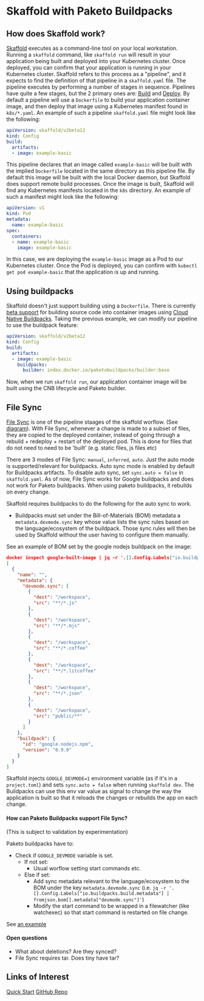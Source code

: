 # Skaffold with Paketo Buildpacks

## How does Skaffold work?

[Skaffold](https://skaffold.dev/) executes as a command-line tool on your local
workstation. Running a `skaffold` command, like `skaffold run` will result in
your application being built and deployed into your Kubernetes cluster. Once
deployed, you can confirm that your application is running in your Kubernetes
cluster. Skaffold refers to this process as a "pipeline", and it expects to
find the definition of that pipeline in a `skaffold.yaml` file. The pipeline
executes by performing a number of stages in sequence. Pipelines have quite a
few stages, but the 2 primary ones are:
[Build](https://skaffold.dev/docs/pipeline-stages/builders/) and
[Deploy](https://skaffold.dev/docs/pipeline-stages/deployers/). By default a
pipeline will use a `Dockerfile` to build your application container image, and
then deploy that image using a Kubernetes manifest found in `k8s/*.yaml`. An
example of such a pipeline `skaffold.yaml` file might look like the following:

```yaml
apiVersion: skaffold/v2beta12
kind: Config
build:
  artifacts:
  - image: example-basic
```

This pipeline declares that an image called `example-basic` will be built with
the implied `Dockerfile` located in the same directory as this pipeline file.
By default this image will be built with the local Docker daemon, but Skaffold
does support remote build processes. Once the image is built, Skaffold will
find any Kubernetes manifests located in the `k8s` directory. An example of
such a manifest might look like the following:

```yaml
apiVersion: v1
kind: Pod
metadata:
  name: example-basic
spec:
  containers:
  - name: example-basic
    image: example-basic
```

In this case, we are deploying the `example-basic` image as a Pod to our
Kubernetes cluster. Once the Pod is deployed, you can confirm with `kubectl get
pod example-basic` that the application is up and running.

## Using buildpacks

Skaffold doesn't just support building using a `Dockerfile`. There is currently
[beta support](https://skaffold.dev/docs/pipeline-stages/builders/buildpacks/)
for building source code into container images using [Cloud Native
Buildpacks](https://buildpacks.io/). Taking the previous example, we can modify
our pipeline to use the buildpack feature:

```yaml
apiVersion: skaffold/v2beta12
kind: Config
build:
  artifacts:
  - image: example-basic
    buildpacks:
      builder: index.docker.io/paketobuildpacks/builder:base
```

Now, when we run `skaffold run`, our application container image will be built
using the CNB lifecycle and Paketo builder.

## File Sync

[File Sync](https://skaffold.dev/docs/pipeline-stages/filesync/) is one of the
pipeline staages of the skaffold worflow. (See
[diagram](https://skaffold.dev/docs/pipeline-stages/)). With File Sync,
whenever a change is made to a subset of files, they are copied to the deployed
container, instead of going through a rebuild + redeploy + restart of the
deployed pod. This is done for files that do not need to need to be 'built'
(e.g. static files, js files etc)

There are 3 modes of File Sync: `manual`, `inferred`, `auto`. Just the auto
mode is supported/relevant for buildpacks. Auto sync mode is enabled by default
for Buildpacks artifacts. To disable auto sync, set `sync.auto = false` in
`skaffold.yaml`. As of now, File Sync works for Google buildpacks and does not
work for Paketo buildpacks. When using paketo buildpacks, it rebuilds on every
change.

Skaffold requires buildpacks to do the following for the auto sync to work.
* Buildpacks must set under the Bill-of-Materials (BOM) metadata a
  `metadata.devmode.sync` key whose value lists the sync rules based on the
  language/ecosystem of the buildpack. Those sync rules will then be used by
  Skaffold without the user having to configure them manually.

See an example of BOM set by the google nodejs buildpack on the image:
```json
docker inspect google-built-image | jq -r '.[].Config.Labels["io.buildpacks.build.metadata"]' | jq .bom
[
  {
    "name": "",
    "metadata": {
      "devmode.sync": [
        {
          "dest": "/workspace",
          "src": "**/*.js"
        },
        {
          "dest": "/workspace",
          "src": "**/*.mjs"
        },
        {
          "dest": "/workspace",
          "src": "**/*.coffee"
        },
        {
          "dest": "/workspace",
          "src": "**/*.litcoffee"
        },
        {
          "dest": "/workspace",
          "src": "**/*.json"
        },
        {
          "dest": "/workspace",
          "src": "public/**"
        }
      ]
    },
    "buildpack": {
      "id": "google.nodejs.npm",
      "version": "0.9.0"
    }
  }
]
```

Skaffold injects `GOOGLE_DEVMODE=1` environment variable (as if it's in a
`project.toml`) and sets `sync.auto = false` when running `skaffold dev`.  The
Buildpacks can use this env var value as signal to change the way the
application is built so that it reloads the changes or rebuilds the app on each
change.

#### How can Paketo Buildpacks support File Sync?

(This is subject to validation by experimentation)

Paketo buildpacks have to:
- Check if `GOOGLE_DEVMODE` variable is set.
  - If not set:
    - Usual worflow setting start commands etc.
  - Else if set:
    - Add sync metadata relevant to the language/ecosystem to the BOM under the
      key `metadata.devmode.sync` (i.e. `jq -r '.[].Config.Labels["io.buildpacks.build.metadata"] | fromjson.bom[].metadata["devmode.sync"]'`)
    - Modify the start command to be wrapped in a filewatcher (like watchexec) so
      that start command is restarted on file change.

See [an example](https://github.com/GoogleCloudPlatform/buildpacks/blob/10ca4b2e7d2606480238f63df45633bd0d282197/cmd/nodejs/yarn/main.go#L98)

#### Open questions

* What about deletions? Are they synced?
* File Sync requires tar. Does tiny have tar?

## Links of Interest
[Quick Start](https://skaffold.dev/docs/quickstart/)
[GitHub Repo](https://github.com/GoogleContainerTools/skaffold)
